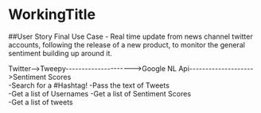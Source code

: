 # WorkingTitle

##User Story Final Use Case - Real time update from news channel twitter accounts, following the release of a new product, 
to monitor the general sentiment building up around it.<br/>

Twitter-->Tweepy--------------------->Google NL Api-------------------->Sentiment Scores <br/>
         -Search for a #Hashtag!    -Pass the text of Tweets<br/>
         -Get a list of Usernames   -Get a list of Sentiment Scores<br/>
         -Get a list of tweets      <br/>

